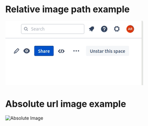 # Relative image path example

![Relative Image](SpaceEdit.gif)

# Absolute url image example

![Absolute Image](https://picsum.photos/id/237/400/200)
